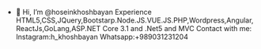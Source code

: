 - 👋 Hi, I’m @hoseinkhoshbayan
Experience HTML5,CSS,JQuery,Bootstarp.Node.JS.VUE.JS.PHP,Wordpress,Angular,ReactJs,GoLang,ASP.NET Core 3.1 and .Net5 and MVC
Contact with me:
Instagram:h_khoshbayan
Whatsapp:+989031231204

<!---
hosseinkhoshbayan/hosseinkhoshbayan is a ✨ special ✨ repository because its `README.md` (this file) appears on your GitHub profile.
You can click the Preview link to take a look at your changes.
--->
